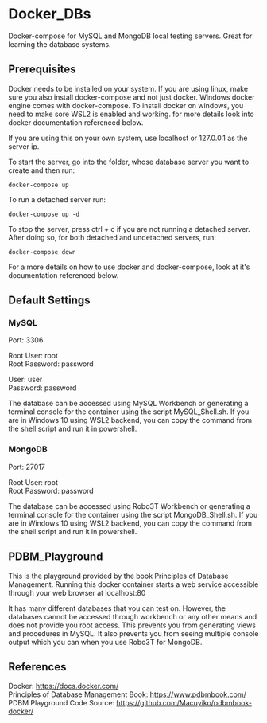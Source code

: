 # Docker_DBs
Docker-compose for MySQL and MongoDB local testing servers. Great for learning the database systems.

## Prerequisites
Docker needs to be installed on your system. If you are using linux, make sure you also install docker-compose and not just docker. Windows docker engine comes with docker-compose. To install docker on windows, you need to make sore WSL2 is enabled and working. for more details look into docker documentation referenced below.

If you are using this on your own system, use localhost or 127.0.0.1 as the server ip.

To start the server, go into the folder, whose database server you want to create and then run:

```console
docker-compose up
```

To run a detached server run:

```console
docker-compose up -d
```

To stop the server, press ctrl + c if you are not running a detached server.
After doing so, for both detached and undetached servers, run:

```console
docker-compose down
```

For a more details on how to use docker and docker-compose, look at it's documentation referenced below.

## Default Settings
### MySQL
Port: 3306

Root User: root<br>
Root Password: password

User: user<br>
Password: password

The database can be accessed using MySQL Workbench or generating a terminal console for the container using the script MySQL_Shell.sh. If you are in Windows 10 using WSL2 backend, you can copy the command from the shell script and run it in powershell.

### MongoDB
Port: 27017

Root User: root<br>
Root Password: password

The database can be accessed using Robo3T Workbench or generating a terminal console for the container using the script MongoDB_Shell.sh. If you are in Windows 10 using WSL2 backend, you can copy the command from the shell script and run it in powershell.

## PDBM_Playground
This is the playground provided by the book Principles of Database Management. Running this docker container starts a web service accessible through your web browser at localhost:80

It has many different databases that you can test on. However, the databases cannot be accessed through workbench or any other means and does not provide you root access. This prevents you from generating views and procedures in MySQL. It also prevents you from seeing multiple console output which you can when you use Robo3T for MongoDB.

## References
Docker: https://docs.docker.com/<br>
Principles of Database Management Book: https://www.pdbmbook.com/<br>
PDBM Playground Code Source: https://github.com/Macuyiko/pdbmbook-docker/
